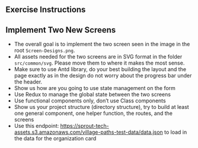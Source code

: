 ## Exercise Instructions

## Implement Two New Screens
- The overall goal is to implement the two screen seen in the image in the root `Screen-Designs.png`.
- All assets needed for the two screens are in SVG format in the folder `src/common/svg`. Please move them to where it makes the most sense.
- Make sure to use Antd library, do your best building the layout and the page exactly as in the design do not worry about the progress bar under the header.
- Show us how are you going to use state management on the form
- Use Redux to manage the global state between the two screens
- Use functional components only, don’t use Class components
- Show us your project structure (directory structure), try to build at least one general component, one helper function, the routes, and the screens
- Use this endpoint: https://sprout-tech-assets.s3.amazonaws.com/village-paths-test-data/data.json to load in the data for the organization card
  
